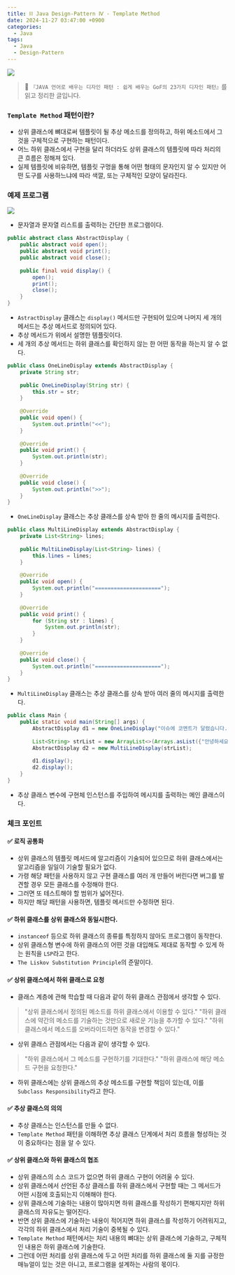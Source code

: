 ```yaml
---
title: ⛓️ Java Design-Pattern Ⅳ - Template Method
date: 2024-11-27 03:47:00 +0900
categories:
  - Java
tags:
  - Java
  - Design-Pattern
---
```


![](/assets/image/Pasted%20image%2020250528230454.png)
> 📗 `『JAVA 언어로 배우는 디자인 패턴 : 쉽게 배우는 GoF의 23가지 디자인 패턴』`를 읽고 정리한 글입니다.

### `Template Method` 패턴이란?
- 상위 클래스에 뼈대로써 템플릿이 될 추상 메소드를 정의하고, 하위 메소드에서 그것을 구체적으로 구현하는 패턴이다.
- 어느 하위 클래스에서 구현을 달리 하더라도 상위 클래스의 템플릿에 따라 처리의 큰 흐름은 정해져 있다.
- 실제 템플릿에 비유하면, 템플릿 구멍을 통해 어떤 형태의 문자인지 알 수 있지만 어떤 도구를 사용하느냐에 따라 색깔, 또는 구체적인 모양이 달라진다.


### 예제 프로그램
![](/assets/image/Pasted%20image%2020250529000902.png)
- 문자열과 문자열 리스트를 출력하는 간단한 프로그램이다.

```java
public abstract class AbstractDisplay {
	public abstract void open();
	public abstract void print();
	public abstract void close();
	
	public final void display() {
		open();
		print();
		close();
	}
}
```
- `AstractDisplay` 클래스는 `display()` 메서드만 구현되어 있으며 나머지 세 개의 메서드는 추상 메서드로 정의되어 있다.
- 추상 메서드가 위에서 설명한 템플릿이다.
- 세 개의 추상 메서드는 하위 클래스를 확인하지 않는 한 어떤 동작을 하는지 알 수 없다.

```java
public class OneLineDisplay extends AbstractDisplay {
	private String str;
	
	public OneLineDisplay(String str) {
		this.str = str;
	}
	
	@Override
	public void open() {
		System.out.println("<<");
	}
	
	@Override
	public void print() {
		System.out.println(str);
	}
	
	@Override
	public void close() {
		System.out.println(">>");
	}
}
```
- `OneLineDisplay` 클래스는 추상 클래스를 상속 받아 한 줄의 메시지를 출력한다.

```java
public class MultiLineDisplay extends AbstractDisplay {
	private List<String> lines;
	
	public MultiLineDisplay(List<String> lines) {
		this.lines = lines;
	}
	
	@Override
	public void open() {
		System.out.println("=====================");
	}
	
	@Override
	public void print() {
		for (String str : lines) {
			System.out.println(str);
		}
	}
	
	@Override
	public void close() {
		System.out.println("=====================");
	}
}
```
- `MultiLineDisplay` 클래스는 추상 클래스를 상속 받아 여러 줄의 메시지를 출력한다.

```java
public class Main {
	public static void main(String[] args) {
		AbstractDisplay d1 = new OneLineDisplay("이슈에 코멘트가 달렸습니다.");
		
		List<String> strList = new ArrayList<>(Arrays.asList({"안녕하세요, CO-WORKING입니다.", "회원가입이 완료되었습니다!", "감사합니다."}));
		AbstractDisplay d2 = new MultiLineDisplay(strList);
		
		d1.display();
		d2.display();
	}
}
```
- 추상 클래스 변수에 구현체 인스턴스를 주입하여 메시지를 출력하는 메인 클래스이다.


### 체크 포인트
#### ✅ 로직 공통화
- 상위 클래스의 템플릿 메서드에 알고리즘이 기술되어 있으므로 하위 클래스에서는 알고리즘을 일일이 기술할 필요가 없다.
- 가령 해당 패턴을 사용하지 않고 구현 클래스를 여러 개 만들어 버린다면 버그를 발견할 경우 모든 클래스를 수정해야 한다. 
- 그러면 또 테스트해야 할 범위가 넓어진다. 
- 하지만 해당 패턴을 사용하면, 템플릿 메서드만 수정하면 된다.

#### ✅ 하위 클래스를 상위 클래스와 동일시한다.
- `instanceof` 등으로 하위 클래스의 종류를 특정하지 않아도 프로그램이 동작한다.
- 상위 클래스형 변수에 하위 클래스의 어떤 것을 대입해도 제대로 동작할 수 있게 하는 원칙을 `LSP`라고 한다. 
- `The Liskov Substitution Principle`의 준말이다.

#### ✅ 상위 클래스에서 하위 클래스로 요청
- 클래스 계층에 관해 학습할 때 다음과 같이 하위 클래스 관점에서 생각할 수 있다.
> "상위 클래스에서 정의된 메소드를 하위 클래스에서 이용할 수 있다."
> "하위 클래스에 약간의 메소드를 기술하는 것만으로 새로운 기능을 추가할 수 있다."
> "하위 클래스에서 메소드를 오버라이드하면 동작을 변경할 수 있다."
- 상위 클래스 관점에서는 다음과 같이 생각할 수 있다.
>"하위 클래스에서 그 메소드를 구현하기를 기대한다."
>"하위 클래스에 해당 메소드 구현을 요청한다."
- 하위 클래스에는 상위 클래스의 추상 메소드를 구현할 책임이 있는데, 이를 `Subclass Responsibility`라고 한다.

#### ✅ 추상 클래스의 의의
- 추상 클래스는 인스턴스를 만들 수 없다. 
- `Template Method` 패턴을 이해하면 추상 클래스 단계에서 처리 흐름을 형성하는 것이 중요하다는 점을 알 수 있다.

#### ✅ 상위 클래스와 하위 클래스의 협조
- 상위 클래스의 소스 코드가 없으면 하위 클래스 구현이 어려울 수 있다.
- 상위 클래스에서 선언된 추상 클래스를 하위 클래스에서 구현할 때는 그 메서드가 어떤 시점에 호출되는지 이해해야 한다.
- 상위 클래스에 기술하는 내용이 많아지면 하위 클래스를 작성하기 편해지지만 하위 클래스의 자유도는 떨어진다.
- 반면 상위 클래스에 기술하는 내용이 적어지면 하위 클래스를 작성하기 어려워지고, 각각의 하위 클래스에서 처리 기술이 중복될 수 있다.
- `Template Method` 패턴에서는 처리 내용의 뼈대는 상위 클래스에 기술하고, 구체적인 내용은 하위 클래스에 기술한다.
- 그런데 어떤 처리를 상위 클래스에 두고 어떤 처리를 하위 클래스에 둘 지를 규정한 매뉴얼이 있는 것은 아니고, 프로그램을 설계하는 사람의 몫이다.